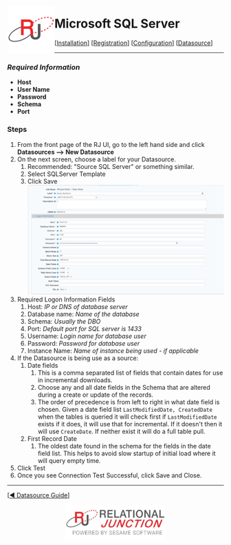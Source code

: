  <a href="http://www.sesamesoftware.com"><img align=left src="../images/RJOrbit110x110.png"></img></a>

#  Microsoft SQL Server

[[Installation](../guides/installguide.md)] [[Registration](../guides/RegistrationGuide.md)] [[Configuration](../guides/configurationGuide.md)] [[Datasource](../guides/DatasourceGuide.md)]

---

### *Required Information*

* **Host**
* **User Name**
* **Password**
* **Schema**
* **Port**

### Steps

1. From the front page of the RJ UI, go to the left hand side and click **Datasources --> New Datasource**
2. On the next screen, choose a label for your Datasource.
   1. Recommended: "Source SQL Server" or something similar.
   2. Select SQLServer Template
   3. Click Save
   ![Microsoft Sql Server Datasource](../images/sqlserver.png)
3. Required Logon Information Fields
   1. Host: *IP or DNS of database server*
   2. Database name: *Name of the database*
   3. Schema: *Usually the DBO*
   4. Port: *Default port for SQL server is 1433*
   5. Username: *Login name for database user*
   6. Password: *Password for database user*
   7. Instance Name: *Name of instance being used - if applicable*  
6. If the Datasource is being use as a source:
      1. Date fields
         1. This is a comma separated list of fields that contain dates for use in incremental downloads.
         2. Choose any and all date fields in the Schema that are altered during a create or update of the records.
         3. The order of precedence is from left to right in what date field is chosen. Given a date field list `LastModifiedDate, CreatedDate` when the tables is queried it will check first if `LastModifiedDate` exists if it does, it will use that for incremental. If it doesn't then it will use `CreateDate`. If neither exist it will do a full table pull.
      2. First Record Date
         1. The oldest date found in the schema for the fields in the date field list. This helps to avoid slow startup of initial load where it will query empty time.
7. Click Test
8. Once you see Connection Test Successful, click Save and Close.

---

[[&#9664; Datasource Guide](../guides/DatasourceGuide.md)]

<p align="center" >  <a href="http://www.sesamesoftware.com"><img align=center src="../images/poweredBy.png" height="80px"></img></a> </p>
